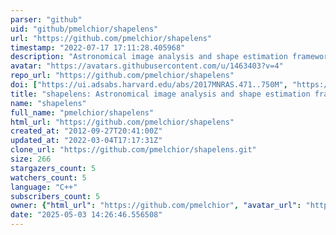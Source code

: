 ```yaml
---
parser: "github"
uid: "github/pmelchior/shapelens"
url: "https://github.com/pmelchior/shapelens"
timestamp: "2022-07-17 17:11:28.405968"
description: "Astronomical image analysis and shape estimation framework"
avatar: "https://avatars.githubusercontent.com/u/1463403?v=4"
repo_url: "https://github.com/pmelchior/shapelens"
doi: ["https://ui.adsabs.harvard.edu/abs/2017MNRAS.471..750M", "https://ui.adsabs.harvard.edu/abs/2021ascl.soft07015M/abstract"]
title: "shapelens: Astronomical image analysis and shape estimation framework"
name: "shapelens"
full_name: "pmelchior/shapelens"
html_url: "https://github.com/pmelchior/shapelens"
created_at: "2012-09-27T20:41:00Z"
updated_at: "2022-03-04T17:17:31Z"
clone_url: "https://github.com/pmelchior/shapelens.git"
size: 266
stargazers_count: 5
watchers_count: 5
language: "C++"
subscribers_count: 5
owner: {"html_url": "https://github.com/pmelchior", "avatar_url": "https://avatars.githubusercontent.com/u/1463403?v=4", "login": "pmelchior", "type": "User"}
date: "2025-05-03 14:26:46.556508"
---
```

